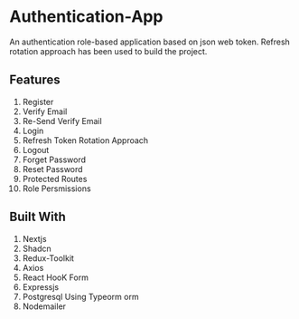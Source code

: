 # Authentication-App

An authentication role-based application based on json web token. Refresh rotation approach has been used to build the project.

## Features

1.  Register
2.  Verify Email
3.  Re-Send Verify Email
4.  Login
5.  Refresh Token Rotation Approach
6.  Logout
7.  Forget Password
8.  Reset Password
9.  Protected Routes
10. Role Persmissions

## Built With

1.  Nextjs
2.  Shadcn
3.  Redux-Toolkit
4.  Axios
5.  React HooK Form
6.  Expressjs
7.  Postgresql Using Typeorm orm
8.  Nodemailer


